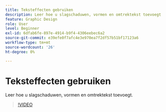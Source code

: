 ```yaml
---
title: Teksteffecten gebruiken
description: Leer hoe u slagschaduwen, vormen en omtrektekst toevoegt
feature: Graphic Design
role: User
level: Beginner
exl-id: 6dfab6fe-897e-4914-b9f4-4306eebec6a2
source-git-commit: e39efe0f7afc4e3e970ea7f2df57b51bf17123a6
workflow-type: tm+mt
source-wordcount: '26'
ht-degree: 0%

---
```


# Teksteffecten gebruiken

Leer hoe u slagschaduwen, vormen en omtrektekst toevoegt.

>[!VIDEO](https://video.tv.adobe.com/v/3420222?quality=12&learn=on&hidetitle=true)
